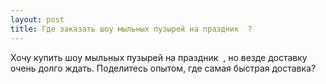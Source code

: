 ```yaml
---
layout: post 
title: Где заказать шоу мыльных пузырей на праздник ‌ ‌? 
--- 
```

Хочу купить шоу мыльных пузырей на праздник ‌ ‌, но везде доставку очень долго ждать. Поделитесь опытом, где самая быстрая доставка?